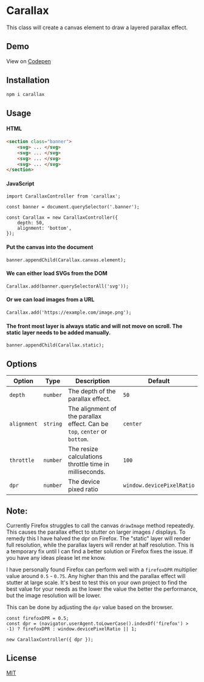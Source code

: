 # Carallax

This class will create a canvas element to draw a layered parallax effect.

## Demo

View on [Codepen](https://codepen.io/meteora-digital/pen/PoaZGyr)

## Installation

```bash
npm i carallax
```

## Usage

#### HTML

```html
<section class="banner">
    <svg> ... </svg>
    <svg> ... </svg>
    <svg> ... </svg>
    <svg> ... </svg>
</section>
```

#### JavaScript

```es6
import CarallaxController from 'carallax';

const banner = document.querySelector('.banner');

const Carallax = new CarallaxController({
    depth: 50,
    alignment: 'bottom',
});
```

#### Put the canvas into the document

```es6
banner.appendChild(Carallax.canvas.element);
```

#### We can either load SVGs from the DOM
```es6
Carallax.add(banner.querySelectorAll('svg'));
```

#### Or we can load images from a URL
```es6
Carallax.add('https://example.com/image.png');
```

#### The front most layer is always static and will not move on scroll. The static layer needs to be added manually.

```es6
banner.appendChild(Carallax.static);
```

## Options

| Option | Type | Description | Default |
|--------|------|-------------|---------|
| `depth` | `number` | The depth of the parallax effect. | `50` |
| `alignment` | `string` | The alignment of the parallax effect. Can be `top`, `center` or `bottom`. | `center` |
| `throttle` | `number` | The resize calculations throttle time in milliseconds. | `100` |
| `dpr ` | `number` | The device pixed ratio | `window.devicePixelRatio` |

## Note:

Currently Firefox struggles to call the canvas `drawImage` method repeatedly. This causes the parallax effect to stutter on larger images / displays. To remedy this I have halved the dpr on Firefox. The "static" layer will render full resolution, while the parallax layers will render at half resolution. This is a temporary fix until I can find a better solution or Firefox fixes the issue. If you have any ideas please let me know.

I have personally found Firefox can perform well with a `firefoxDPR` multiplier value around `0.5` - `0.75`. Any higher than this and the parallax effect will stutter at large scale. It's best to test this on your own project to find the best value for your needs as the lower the value the better the performance, but the image resolution will be lower.

This can be done by adjusting the `dpr` value based on the browser.

```es6
const firefoxDPR = 0.5;
const dpr = (navigator.userAgent.toLowerCase().indexOf('firefox') > -1) ? firefoxDPR : window.devicePixelRatio || 1;

new CarallaxController({ dpr });
```

## License
[MIT](https://choosealicense.com/licenses/mit/)

